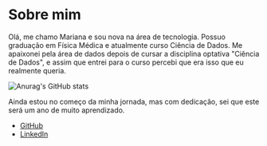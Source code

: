 # Sobre mim

Olá, me chamo Mariana e sou nova na área de tecnologia. Possuo graduação em Física Médica e atualmente curso Ciência de Dados. 
Me apaixonei pela área de dados depois de cursar a disciplina optativa "Ciência de Dados", e assim que entrei para o curso percebi que era isso que eu realmente queria.

![Anurag's GitHub stats](https://github-readme-stats.vercel.app/api?username=maricmello&theme=dark&show_icons=true)

Ainda estou no começo da minha jornada, mas com dedicação, sei que este será um ano de muito aprendizado. 

- [GitHub](https://github.com/maricmello)
- [LinkedIn](https://www.linkedin.com/in/mcmello/)


